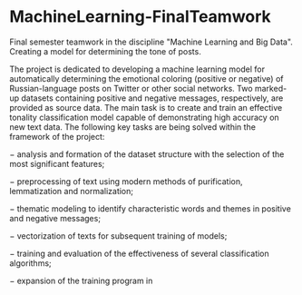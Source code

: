 # MachineLearning-FinalTeamwork
Final semester teamwork in the discipline "Machine Learning and Big Data". Creating a model for determining the tone of posts.

The project is dedicated to developing a machine learning model for automatically determining the emotional coloring (positive or negative) of Russian-language posts on Twitter or other social networks. Two marked-up datasets containing positive and negative messages, respectively, are provided as source data. The main task is to create and train an effective tonality classification model capable of demonstrating high accuracy on new text data.
The following key tasks are being solved within the framework of the project:

− analysis and formation of the dataset structure with the selection of the most significant features;

− preprocessing of text using modern methods of purification, lemmatization and normalization;

− thematic modeling to identify characteristic words and themes in positive and negative messages;

− vectorization of texts for subsequent training of models;

− training and evaluation of the effectiveness of several classification algorithms;

− expansion of the training program in
